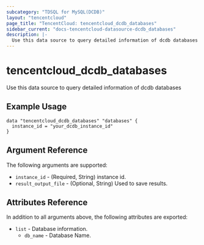 ```yaml
---
subcategory: "TDSQL for MySQL(DCDB)"
layout: "tencentcloud"
page_title: "TencentCloud: tencentcloud_dcdb_databases"
sidebar_current: "docs-tencentcloud-datasource-dcdb_databases"
description: |-
  Use this data source to query detailed information of dcdb databases
---
```


# tencentcloud_dcdb_databases

Use this data source to query detailed information of dcdb databases

## Example Usage

```hcl
data "tencentcloud_dcdb_databases" "databases" {
  instance_id = "your_dcdb_instance_id"
}
```

## Argument Reference

The following arguments are supported:

* `instance_id` - (Required, String) instance id.
* `result_output_file` - (Optional, String) Used to save results.

## Attributes Reference

In addition to all arguments above, the following attributes are exported:

* `list` - Database information.
  * `db_name` - Database Name.


